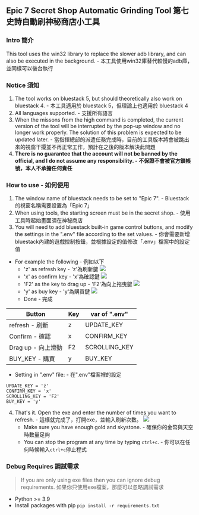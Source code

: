 ## Epic 7 Secret Shop Automatic Grinding Tool 第七史詩自動刷神秘商店小工具

### Intro 簡介
This tool uses the win32 library to replace the slower adb library, and can also be executed in the background. - 本工具使用win32庫替代較慢的adb庫，並同樣可以後台執行

### Notice 須知
1. The tool works on bluestack 5, but should theoretically also work on bluestack 4. - 本工具適用於 bluestack 5，但理論上也適用於 bluestack 4
2. All languages supported. - 支援所有語言
3. When the missons from the high command is completed, the current version of the tool will be interrupted by the pop-up window and no longer work properly. The solution of this problem is expected to be updated later. - 當指揮總部的派遣任務完成時，目前的工具版本將會被跳出來的視窗干擾並不再正常工作，預計在之後的版本解決此問題
4. **There is no guarantee that the account will not be banned by the official, and I do not assume any responsibility. - 不保證不會被官方鎖帳號，本人不承擔任何責任**

### How to use - 如何使用
1. The window name of bluestack needs to be set to "Epic 7". - Bluestack 的視窗名稱需要設置為「Epic 7」
2. When using tools, the starting screen must be in the secret shop. - 使用工具時起始畫面須在神秘商店
3. You will need to add bluestack built-in game control buttons, and modify the settings in the ".env" file according to the set values. - 你會需要新增bluestack內建的遊戲控制按鈕，並根據設定的值修改「.env」檔案中的設定值
* For example the following - 例如以下
    * 'z' as refresh key - 'z'為刷新鍵
    ![](https://hackmd.io/_uploads/HJZ4CJAP2.png)
    * 'x' as confirm key - 'x'為確認鍵
    ![](https://hackmd.io/_uploads/HkwaJgRPn.png)
    * 'F2' as the key to drag up - 'F2'為向上拖曳鍵
    ![](https://hackmd.io/_uploads/r1UmZgADn.png)
    * 'y' as buy key - 'y'為購買鍵
    ![](https://hackmd.io/_uploads/rkPkMl0Dh.png)
    * Done - 完成
    
| Button | Key | var of ".env" |
| -------- | -------- | -------- |
| refresh - 刷新 | z | UPDATE_KEY |
| Confirm - 確認 | x | CONFIRM_KEY |
| Drag up - 向上滑動 | F2 | SCROLLING_KEY |
| BUY_KEY - 購買 | y | BUY_KEY |

* Setting in ".env" file: - 在".env"檔案裡的設定
```
UPDATE_KEY = 'z'
CONFIRM_KEY = 'x'
SCROLLING_KEY = 'F2'
BUY_KEY = 'y'
```
4. That's it. Open the exe and enter the number of times you want to refresh. - 這樣就完成了，打開exe，並輸入刷新次數。
![](https://hackmd.io/_uploads/rkqnmxAPn.png)
    * Make sure you have enough gold and skystone. - 確保你的金幣與天空時數量足夠
    * You can stop the program at any time by typing `ctrl+c`. - 你可以在任何時候輸入`ctrl+c`停止程式

### Debug Requires 調試需求
> If you are only using exe files then you can ignore debug requirements.
> 如果你只使用exe檔案，那麼可以忽略調試需求

* Python >= 3.9
* Install packages with pip
`pip install -r requirements.txt`